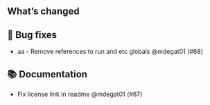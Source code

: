 ## What’s changed
## 🐛 Bug fixes

- aa - Remove references to run and etc globals @mdegat01 (#68)

## 📚 Documentation

- Fix license link in readme @mdegat01 (#67)
